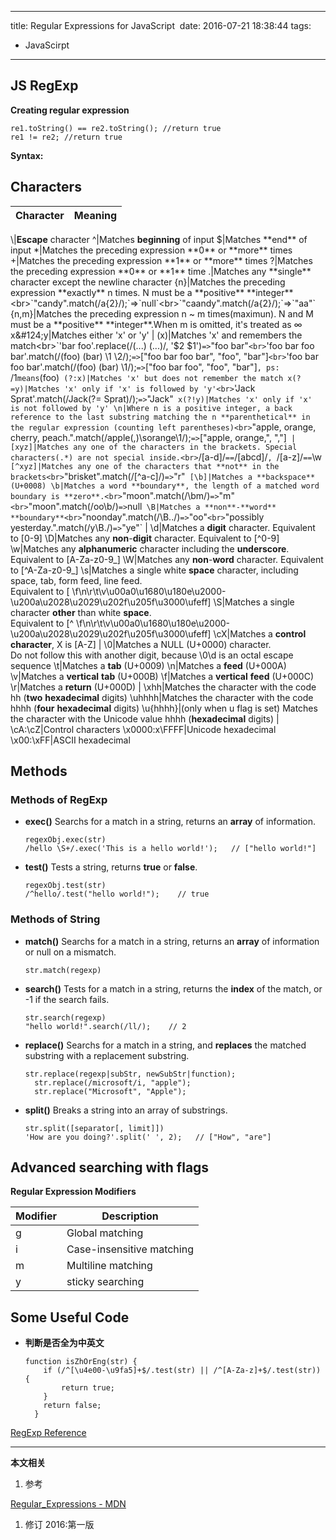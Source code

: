 ----
title: Regular Expressions for JavaScript 
date: 2016-07-21 18:38:44
tags:
- JavaScirpt
----
## JS RegExp
**Creating regular expression**

```JS
re1.toString() == re2.toString(); //return true
re1 != re2; //return true
```

**Syntax:**

## Characters

Character|Meaning
---|---
\\|**Escape** character
^|Matches **beginning** of input
$|Matches **end** of input
*|Matches the preceding expression **0** or **more** times
+|Matches the preceding expression **1** or **more** times
?|Matches the preceding expression **0** or **1** time
.|Matches any **single** character except the newline character
{n}|Matches the preceding expression **exactly** n times. N must be a **positive** **integer**<br>`"candy".match(/a{2}/);`=>`null`<br>`"caandy".match(/a{2}/);`=>`"aa"`
{n,m}|Matches the preceding expression  n ~ m times(maximun). N and M must be a **positive** **integer**.When m is omitted, it's treated as ∞
x&#124;y|Matches either 'x' or 'y'
|
(x)|Matches 'x' and remembers the match<br>`'bar foo'.replace(/(...) (...)/, '$2 $1')`=>`"foo bar"`<br>`'foo bar foo bar'.match(/(foo) (bar) \1 \2/);` => `["foo bar foo bar", "foo", "bar"]`<br>`'foo bar foo bar'.match(/(foo) (bar) \1/);` => `["foo bar foo", "foo", "bar"]`, ps: `/1` means `(foo)`
(?:x)|Matches 'x' but does not remember the match
x(?=y)|Matches 'x' only if 'x' is followed by 'y'<br>`'Jack Sprat'.match(/Jack(?= Sprat)/);`=>`"Jack"`
x(?!y)|Matches 'x' only if 'x' is not followed by 'y'
\n|Where n is a positive integer, a back reference to the last substring matching the n **parenthetical** in the regular expression (counting left parentheses)<br>`"apple, orange, cherry, peach.".match(/apple(,)\sorange\1/);`=>`["apple, orange,", ","]`
|
[xyz]|Matches any one of the characters in the brackets. Special characters(.*) are not special inside.<br>`/[a-d]/` == `/[abcd]/`, `/[a-z]/` == `\w`
[^xyz]|Matches any one of the characters that **not** in the brackets<br>`"brisket".match(/[^a-c]/)`=>`"r"`
[\b]|Matches a **backspace** (U+0008)
\b|Matches a word **boundary**, the length of a matched word boundary is **zero**.<br>`"moon".match(/\bm/)`=>`"m"`<br>`"moon".match(/oo\b/)`=>`null`
\B|Matches a **non**-**word** **boundary**<br>`"noonday".match(/\B../)`=>`"oo"`<br>`"possibly yesterday.".match(/y\B./)`=>`"ye"`
|
\d|Matches a **digit** character. Equivalent to [0-9]
\D|Matches any **non**-**digit** character. Equivalent to [^0-9]
\w|Matches any **alphanumeric** character including the **underscore**. Equivalent to [A-Za-z0-9_]
\W|Matches any **non**-**word** character. Equivalent to [^A-Za-z0-9_]
\s|Matches a single white **space** character, including space, tab, form feed, line feed.<br>Equivalent to [ \f\n\r\t\v\u00a0\u1680\u180e\u2000-\u200a\u2028\u2029\u202f\u205f\u3000\ufeff]
\S|Matches a single character **other** than white **space**.<br>Equivalent to [^ \f\n\r\t\v\u00a0\u1680\u180e\u2000-\u200a\u2028\u2029\u202f\u205f\u3000\ufeff]
\cX|Matches a **control** **character**, X is [A-Z]
|
\0|Matches a NULL (U+0000) character.<br>Do not follow this with another digit, because \0\d is an octal escape sequence
\t|Matches a **tab** (U+0009)
\n|Matches a **feed** (U+000A)
\v|Matches a **vertical** **tab** (U+000B)
\f|Matches a **vertical** **feed** (U+000C)
\r|Matches a **return** (U+000D)
|
\xhh|Matches the character with the code hh (**two** **hexadecimal** digits)
\uhhhh|Matches the character with the code hhhh (**four** **hexadecimal** digits)
\u{hhhh}|(only when u flag is set) Matches the character with the Unicode value hhhh (**hexadecimal** digits)
|
\cA:\cZ|Control characters
\x0000:x\FFFF|Unicode hexadecimal
\x00:\xFF|ASCII hexadecimal

## Methods
### Methods of RegExp
- **exec()**
  Searchs for a match in a string, returns an **array** of information.
  ```JS
  regexObj.exec(str)
  /hello \S+/.exec('This is a hello world!');   // ["hello world!"]
  ```
- **test()**
  Tests a string, returns **true** or **false**.
  ```JS
  regexObj.test(str)
  /^hello/.test("hello world!");    // true
  ```

### Methods of String
- **match()**
  Searchs for a match in a string, returns an **array** of information or null on a mismatch.
  ```JS
  str.match(regexp)
  ```
- **search()**
  Tests for a match in a string, returns the **index** of the match, or -1 if the search fails.
  ```JS
  str.search(regexp)
  "hello world!".search(/ll/);    // 2
  ```
- **replace()**
  Searchs for a match in a string, and **replaces** the matched substring with a replacement substring.
  ```JS
  str.replace(regexp|subStr, newSubStr|function);
	str.replace(/microsoft/i, "apple");
	str.replace("Microsoft", "Apple");
  ```
- **split()**
  Breaks a string into an array of substrings.
  ```JS
  str.split([separator[, limit]])
  'How are you doing?'.split(' ', 2);   // ["How", "are"]
  ```

## Advanced searching with flags
**Regular Expression Modifiers**

Modifier|Description
---|---
g|Global matching
i|Case-insensitive matching
m|Multiline matching
y|sticky searching



## Some Useful Code

- **判断是否全为中英文**
  ```
  function isZhOrEng(str) {
      if (/^[\u4e00-\u9fa5]+$/.test(str) || /^[A-Za-z]+$/.test(str)) {
          return true;
      }
      return false;
    }
  ```

[RegExp Reference][regexp]



***
**本文相关**
1. 参考

[Regular_Expressions - MDN](https://developer.mozilla.org/en-US/docs/Web/JavaScript/Guide/Regular_Expressions)
1. 修订
2016:第一版

[regexp]:https://developer.mozilla.org/en-US/docs/Web/JavaScript/Guide/Regular_Expressions
